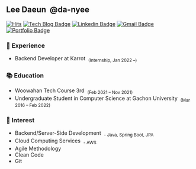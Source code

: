 ## Lee Daeun &nbsp;@da-nyee
[![Hits](https://hits.seeyoufarm.com/api/count/incr/badge.svg?url=https%3A%2F%2Fgithub.com%2Fda-nyee&count_bg=%23D4EB4A&title_bg=%23555555&icon=&icon_color=%23E7E7E7&title=hits&edge_flat=false)](https://hits.seeyoufarm.com)
[![Tech Blog Badge](http://img.shields.io/badge/-Tech%20blog-black?style=flat-round&logo=github&link=http://da-nyee.github.io/)](https://da-nyee.github.io/)
[![Linkedin Badge](https://img.shields.io/badge/-LinkedIn-blue?style=flat-round&logo=Linkedin&logoColor=white&link=https://www.linkedin.com/in/daeun-lee-62143b190/)](https://www.linkedin.com/in/daeun-lee-62143b190/)
[![Gmail Badge](https://img.shields.io/badge/Gmail-d14836?style=flat-round&logo=Gmail&logoColor=white&link=mailto:leede0418@gmail.com)](mailto:leede0418@gmail.com)
[![Portfolio Badge](https://img.shields.io/badge/PDF-Portfolio-%23FF3399?stype=flat-round&link=https://github.com/da-nyee/da-nyee/blob/master/portfolio.pdf)](https://github.com/da-nyee/da-nyee/blob/master/portfolio.pdf)

### 💎 Experience
- Backend Developer at Karrot &nbsp;<sub>(Internship, Jan 2022 –)</sub>

### 📚 Education
- Woowahan Tech Course 3rd &nbsp;<sub>(Feb 2021 – Nov 2021)</sub>
- Undergraduate Student in Computer Science at Gachon University &nbsp;<sub>(Mar 2016 – Feb 2022)</sub>

### 🎈 Interest
- Backend/Server-Side Development &nbsp;<sub>- Java, Spring Boot, JPA</sub>
- Cloud Computing Services &nbsp;<sub>- AWS</sub>
- Agile Methodology
- Clean Code
- Git

<!--
**da-nyee/da-nyee** is a ✨ _special_ ✨ repository because its `README.md` (this file) appears on your GitHub profile.

Here are some ideas to get you started:

- 🔭 I’m currently working on ...
- 🌱 I’m currently learning ...
- 👯 I’m looking to collaborate on ...
- 🤔 I’m looking for help with ...
- 💬 Ask me about ...
- 📫 How to reach me: ...
- 😄 Pronouns: ...
- ⚡ Fun fact: ...
-->
